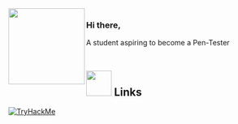 <img src="https://media.giphy.com/media/edC973xZRBMdCzTuVl/giphy.gif" width="150" align="left">

### Hi there,

A student aspiring to become a Pen-Tester <br><br>














## <img height="50" src="https://cdnb.artstation.com/p/assets/images/images/017/674/725/original/alvin-aniwa-wolf-running.gif?1556903191"/> Links <br>
[![TryHackMe](https://img.shields.io/badge/-TryHackMe-212C42?logo=TryHackMe)](https://tryhackme.com/p/kyluc)


